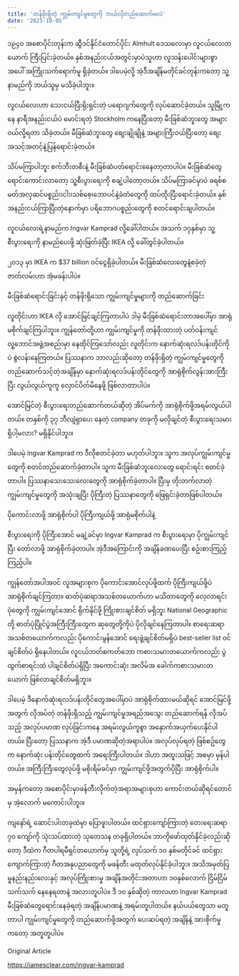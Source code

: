 ```yaml
---
title: 'တန်ဖိုးရှိတဲ့ ကျွမ်းကျင်မူတွေကို ဘယ်လိုတည်ဆောက်မလဲ'
date: '2023-10-05'
---
```


၁၉၄၀ အစောပိုင်းတုန်းက ဆွီဒင်နိုင်ငံတောင်ပိုင်း Almhult ဒေသလေးမှာ လူငယ်လေးတယောက် ကြီးပြင်းခဲ့တယ်။ နှစ်အနည်းငယ်အတွင်းမှာပဲသူဟာ လူသန်းပေါင်းများစွာအပေါ် အကြိုးသက်ရောက်မူ ရှိခဲ့တယ်။ ဒါပေမဲ့လို့ အဲ့ဒီအချိန်မတိုင်ခင်တုန်းကတော့ သူ့နာမည်ကို ဘယ်သူမှ မသိခဲ့ပါဘူး။

လူငယ်လေးဟာ သေးငယ်ပြီးရိုးရှင်းတဲ့ ပရောဂျက်တွေကို လုပ်ဆောင်ခဲ့တယ်။ သူမြို့ကနေ နာရီအနည်းငယ်ပဲ မောင်းရတဲ့ Stockholm ကနေပြီးတော့ မီးခြစ်ဆံဘူးတွေ အများဝယ်လို့ရတာ သိခဲ့တယ်။ မီခြစ်ဆံဘူးတွေ စျေးချိုချိုနဲ့ အများကြီးဝယ်ပြီးတော့ စျေးအသင့်အတင့်နဲ့ပြန်ရောင်းခဲ့တယ်။

သိပ်မကြာပါဘူး စက်ဘီးတစီးနဲ့ မီးခြစ်ဆံပတ်ရောင်းနေေတာ့တာပါပဲ။ မီးခြစ်ဆံတွေ ရောင်းကောင်းလာတော့ သူ့စီးပွားရေးကို စချဲ့ပါတော့တယ်။ သိပ်မကြာခင်မှာပဲ ခရစ်စမတ်အလှဆင်ပစ္စည်း၊ငါး၊သစ်စေ့၊ဘောပင်နဲ့ခဲတံတွေကို ထပ်တိုးပြီးရောင်းခဲ့တယ်။ နှစ်အနည်းငယ်ကြာပြီးတဲ့နောက်မှာ ပရိဘောဂပစ္စည်းတွေကို စတင်ရောင်းချပါတယ်။

လူငယ်လေးရဲ့နာမည်က Ingvar Kamprad လို့ခေါ်ပါတယ်။ အသက် ၁၇နှစ်မှာ သူ့စီးပွားရေးကို နာမည်ပေးဖို့ ဆုံးဖြတ်ခဲ့ပြီး IKEA လို့ ခေါ်တွင်ခဲ့ပါတယ်။

၂၀၁၃ မှာ IKEA က $37 billion ဝင်ငွေရှိခဲ့ပါတယ်။ မီးခြစ်ဆံလေးတွေနဲ့စခဲ့တဲ့ ဇာတ်လမ်းဟာ အံ့မခန်းပါပဲ။

မီးခြစ်ဆံရောင်းခြင်းနှင့် တန်ဖိုးရှိသော ကျွမ်းကျင်မှုများကို တည်ဆောက်ခြင်း

လူတိုင်းဟာ IKEA လို အောင်မြင်ချင်ကြတာပါပဲ ဒါမဲ့ မီးခြစ်ဆံရောင်းတာအပေါ်မှာ အာရုံမစိုက်ချင်ကြပါဘူး။ ကျွန်တော်တို့ဟာ ကျွမ်းကျင်မှုကို တန်ဖိုးထားတဲ့ ပတ်ဝန်းကျင် လူ့ဘောင်အဖွဲ့အစည်းမှာ နေထိုင်ကြသော်လည်း လူတိုင်းက နောက်ဆုံးရလဒ်ပန်းတိုင်ကိုပဲ စွဲလန်းနေကြတယ်။ ပြဿနာက ဘာလည်းဆိုတော့ တန်ဖိုးရှိတဲ့ ကျွမ်းကျင်မှုတွေကို တည်ဆောက်သင့်တဲ့အချိန်မှာ နောက်ဆုံးရလဒ်ပန်းတိုင်တွေကို အာရုံစိုက်လွန်းအားကြီးပြီး လွယ်လွယ်ကူကူ လှောင်ပိတ်မိနေဖို့ ဖြစ်လာတာပါပဲ။

အောင်မြင်တဲ့ စီးပွားရေးတည်ဆောက်တယ်ဆိုတဲ့ အိပ်မက်ကို အာရုံစိုက်ဖို့အရမ်းလွယ်ပါတယ်။ တနှစ်ကို ၃၇ ဘီလျံရှာပေး နေတဲ့ company တခုကို မလိုချင်တဲ့ စီးပွားရေးသမားရှိပါ့မလား? မရှိနိုင်ပါဘူး။

ဒါပေမဲ့ Ingvar Kamprad က ဒီလိုစတင်ခဲ့တာ မဟုတ်ပါဘူး။ သူက အလုပ်ကျွမ်းကျင်မှုတွေကို စတင်တည်ဆောက်ခဲ့တာပါ။ သူက မီးခြစ်ဆံဘူးလေးတွေ ရောင်းရင်း စတင်ခဲ့တာပါ။ ပြဿနာသေးသေးလေးတွေကို အာရုံစိုက်ခဲ့တာပါ။ ပြီးမှ တိုးတက်လာတဲ့ ကျွမ်းကျင်မှုတွေကို အသုံးချပြီး ပိုကြီးတဲ့ ပြဿနာတွေကို ဖြေရှင်းခဲ့တာဖြစ်ပါတယ်။

ပိုကောင်းလာဖို့ အာရုံစိုက်ပါ ပိုကြီးကျယ်ဖို့ အာရုံမစိုက်ပါနဲ့

စီးပွားရေးကို ပိုကြီးအောင် မချဲ့ခင်မှာ Ingvar Kamprad က စီးပွားရေးမှာ ပိုကျွမ်းကျင်ပြီး တော်လာဖို့ အာရုံစိုက်ခဲ့တာပါ။ အဲ့ဒီအကြောင်းကို အချိန်ခဏပေးပြီး စဥ်းစားကြည့်ကြည့်ပါ။

ကျွန်တော်အပါအဝင် လူအများစုက ပိုကောင်းအောင်လုပ်ဖို့ထက် ပိုကြီးကျယ်ဖို့ပဲ အာရုံစိုက်ချင်ကြတာ။ ဓာတ်ပုံဆရာအသစ်တယောက်ဟာ မသိတာတွေကို လေ့လာရင်း ပုံတွေကို ကျွမ်းကျင်အောင် ရိုက်နိုင်ဖို့ ကြိုးစားချင်စိတ် မရှိဘူး National Geographic တို့ ဓာတ်ပုံပြိုင်ပွဲအကြီးကြီးတွေက ဆုတွေတို့ကိုပဲ ပိုလိုချင်နေကြတာပါ။ စာရေးဆရာ အသစ်တယောက်ကလည်း ပိုကောင်းမွန်အောင် ရေးဖွဲ့ချင်စိတ်မရှိပဲ best-seller list ဝင်ချင်စိတ်ပဲ ရှိနေပါတယ်။ လူငယ်ဘတ်စကတ်ဘော ကစားသမားတယောက်ကလည်း ပွဲထွက်စာရင်းထဲ ပါချင်စိတ်ပဲရှိပြီး အကောင်းဆုံး အလိမ်အ ခေါက်ကစားသမားတယောက် ဖြစ်လာချင်စိတ်မရှိဘူး။

ဒါပေမဲ့ ဒီနောက်ဆုံးရလဒ်ပန်းတိုင်တွေအပေါ်မှာပဲ အာရုံစိုက်ထားမယ်ဆိုရင် အောင်မြင်ဖို့အတွက် လိုအပ်တဲ့ တန်ဖိုးရှိသည့် ကျွမ်းကျင်မှုအရည်အသွေး တည်ဆောက်ရန်် လိုအပ်သည့် အလုပ်ပမာဏ လုပ်ခြင်းကနေ အရမ်းလွယ်ကူစွာ အနှောက်အယှက်ပေးနိုင်ပါတယ်။ ပြီးတော့ ပြဿနာက အဲ့ဒီ ပမာဏဆိုတဲ့အရာပါပဲ။ အလုပ်လုပ်ရတဲ့ ဖြစ်စဥ်တွေက နောက်ဆုံး ပန်းတိုင်တွေထက် အရေးကြီးပါတယ်။ ဒါဟာ အထူးသဖြင့် အစမှာ မှန်ပါတယ်။ အကြီးကြီးတွေလုပ်ဖို့ မစိုးရိမ်ခင်မှာ ကျွမ်းကျင်ဖို့အတွက်ပိုပြီး အာရုံစိုက်ပါ။

အမှန်ကတော့ အစောပိုင်းမှာဖန်တီးလိုက်တဲ့အရာအများစုဟာ ကောင်းတယ်ဆိုရင်တောင်မှ အဲ့လောက် မကောင်းပါဘူး။

ကျနော်ရဲ့ ဆောင်းပါးတခုထဲမှာ ပြောဖူးပါတယ်။ ထင်ရှားကျော်ကြားတဲ့ တေးရေးဆရာ ၇၀ ကျော်ကို သုံးသပ်ထားတဲ့ သုတေသန တခုရှိပါတယ်။ ဘာကိုဖော်ထုတ်နိုင်ခဲ့လည်းဆိုတော့ ဒီထဲက ဂီတပါရမီရှင်တယောက်မှ သူတို့ရဲ့ လုပ်သက် ၁၀ နှစ်မတိုင်ခင် ထင်ရှားကျောက်ကြားတဲ့ ဂီတအနုပညာတွေကို မဖန်တီး မထုတ်လုပ်နိုင်ခဲ့ပါဘူး။ အသိအမှတ်ပြမှုနည်းနည်းလေးနှင့် အလုပ်ကြိုးစားမှု အချိန်အတိုင်းအတာဟာ ၁၀နှစ်လောက် ငြိမ်ငြိမ်သက်သက် နေနေရတာနဲ့ အလားတူပါပဲ။ ဒီ ၁၀ နှစ်ဆိုတဲ့ ကာလဟာ Ingvar Kamprad မီးခြစ်ဆံတွေရောင်းနေခဲ့ရတဲ့ အချိန်ပမာဏနဲ့ အရမ်းတူပါတယ်။ နယ်ပယ်တွေသာ မတူတာပါ ကျွမ်းကျင်မှုတွေကို တည်ဆောက်ဖို့အတွက် ပေးဆပ်ရတဲ့ အချိန်နဲ့ အားစိုက်မှုကတော့ အတူတူပါပဲ။

Original Article

https://jamesclear.com/ingvar-kamprad